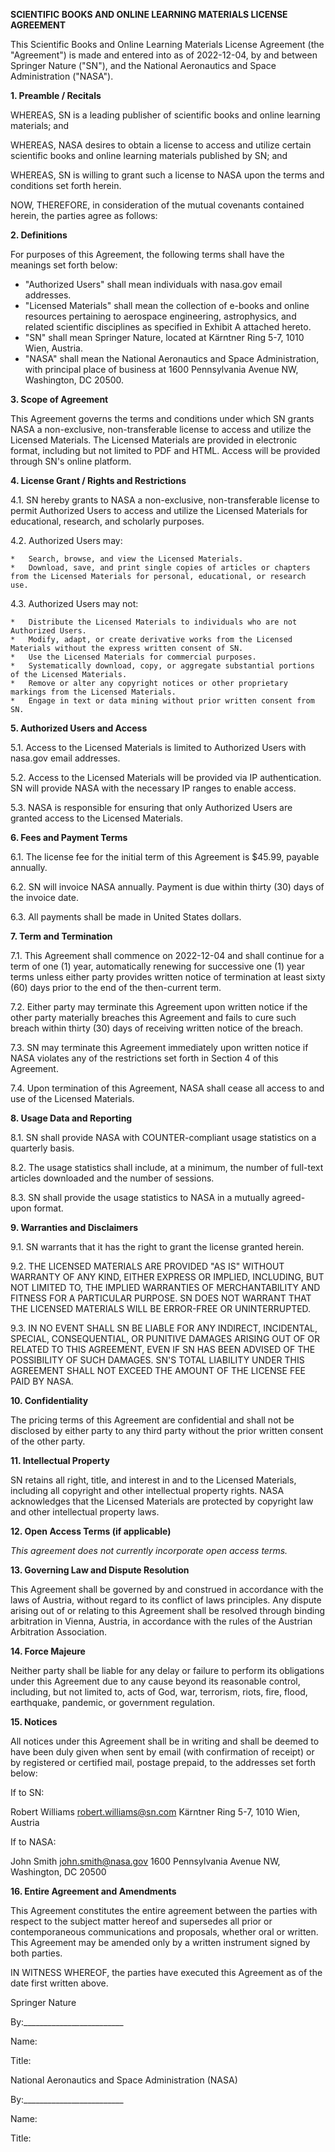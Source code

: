 **SCIENTIFIC BOOKS AND ONLINE LEARNING MATERIALS LICENSE AGREEMENT**

This Scientific Books and Online Learning Materials License Agreement (the "Agreement") is made and entered into as of 2022-12-04, by and between Springer Nature ("SN"), and the National Aeronautics and Space Administration ("NASA").

**1. Preamble / Recitals**

WHEREAS, SN is a leading publisher of scientific books and online learning materials; and

WHEREAS, NASA desires to obtain a license to access and utilize certain scientific books and online learning materials published by SN; and

WHEREAS, SN is willing to grant such a license to NASA upon the terms and conditions set forth herein.

NOW, THEREFORE, in consideration of the mutual covenants contained herein, the parties agree as follows:

**2. Definitions**

For purposes of this Agreement, the following terms shall have the meanings set forth below:

*   "Authorized Users" shall mean individuals with nasa.gov email addresses.
*   "Licensed Materials" shall mean the collection of e-books and online resources pertaining to aerospace engineering, astrophysics, and related scientific disciplines as specified in Exhibit A attached hereto.
*   "SN" shall mean Springer Nature, located at Kärntner Ring 5-7, 1010 Wien, Austria.
*   "NASA" shall mean the National Aeronautics and Space Administration, with principal place of business at 1600 Pennsylvania Avenue NW, Washington, DC 20500.

**3. Scope of Agreement**

This Agreement governs the terms and conditions under which SN grants NASA a non-exclusive, non-transferable license to access and utilize the Licensed Materials. The Licensed Materials are provided in electronic format, including but not limited to PDF and HTML. Access will be provided through SN's online platform.

**4. License Grant / Rights and Restrictions**

4.1. SN hereby grants to NASA a non-exclusive, non-transferable license to permit Authorized Users to access and utilize the Licensed Materials for educational, research, and scholarly purposes.

4.2. Authorized Users may:

    *   Search, browse, and view the Licensed Materials.
    *   Download, save, and print single copies of articles or chapters from the Licensed Materials for personal, educational, or research use.

4.3. Authorized Users may not:

    *   Distribute the Licensed Materials to individuals who are not Authorized Users.
    *   Modify, adapt, or create derivative works from the Licensed Materials without the express written consent of SN.
    *   Use the Licensed Materials for commercial purposes.
    *   Systematically download, copy, or aggregate substantial portions of the Licensed Materials.
    *   Remove or alter any copyright notices or other proprietary markings from the Licensed Materials.
    *   Engage in text or data mining without prior written consent from SN.

**5. Authorized Users and Access**

5.1. Access to the Licensed Materials is limited to Authorized Users with nasa.gov email addresses.

5.2. Access to the Licensed Materials will be provided via IP authentication. SN will provide NASA with the necessary IP ranges to enable access.

5.3. NASA is responsible for ensuring that only Authorized Users are granted access to the Licensed Materials.

**6. Fees and Payment Terms**

6.1. The license fee for the initial term of this Agreement is $45.99, payable annually.

6.2. SN will invoice NASA annually. Payment is due within thirty (30) days of the invoice date.

6.3. All payments shall be made in United States dollars.

**7. Term and Termination**

7.1. This Agreement shall commence on 2022-12-04 and shall continue for a term of one (1) year, automatically renewing for successive one (1) year terms unless either party provides written notice of termination at least sixty (60) days prior to the end of the then-current term.

7.2. Either party may terminate this Agreement upon written notice if the other party materially breaches this Agreement and fails to cure such breach within thirty (30) days of receiving written notice of the breach.

7.3. SN may terminate this Agreement immediately upon written notice if NASA violates any of the restrictions set forth in Section 4 of this Agreement.

7.4. Upon termination of this Agreement, NASA shall cease all access to and use of the Licensed Materials.

**8. Usage Data and Reporting**

8.1. SN shall provide NASA with COUNTER-compliant usage statistics on a quarterly basis.

8.2. The usage statistics shall include, at a minimum, the number of full-text articles downloaded and the number of sessions.

8.3. SN shall provide the usage statistics to NASA in a mutually agreed-upon format.

**9. Warranties and Disclaimers**

9.1. SN warrants that it has the right to grant the license granted herein.

9.2. THE LICENSED MATERIALS ARE PROVIDED "AS IS" WITHOUT WARRANTY OF ANY KIND, EITHER EXPRESS OR IMPLIED, INCLUDING, BUT NOT LIMITED TO, THE IMPLIED WARRANTIES OF MERCHANTABILITY AND FITNESS FOR A PARTICULAR PURPOSE. SN DOES NOT WARRANT THAT THE LICENSED MATERIALS WILL BE ERROR-FREE OR UNINTERRUPTED.

9.3. IN NO EVENT SHALL SN BE LIABLE FOR ANY INDIRECT, INCIDENTAL, SPECIAL, CONSEQUENTIAL, OR PUNITIVE DAMAGES ARISING OUT OF OR RELATED TO THIS AGREEMENT, EVEN IF SN HAS BEEN ADVISED OF THE POSSIBILITY OF SUCH DAMAGES. SN'S TOTAL LIABILITY UNDER THIS AGREEMENT SHALL NOT EXCEED THE AMOUNT OF THE LICENSE FEE PAID BY NASA.

**10. Confidentiality**

The pricing terms of this Agreement are confidential and shall not be disclosed by either party to any third party without the prior written consent of the other party.

**11. Intellectual Property**

SN retains all right, title, and interest in and to the Licensed Materials, including all copyright and other intellectual property rights. NASA acknowledges that the Licensed Materials are protected by copyright law and other intellectual property laws.

**12. Open Access Terms (if applicable)**

*This agreement does not currently incorporate open access terms.*

**13. Governing Law and Dispute Resolution**

This Agreement shall be governed by and construed in accordance with the laws of Austria, without regard to its conflict of laws principles. Any dispute arising out of or relating to this Agreement shall be resolved through binding arbitration in Vienna, Austria, in accordance with the rules of the Austrian Arbitration Association.

**14. Force Majeure**

Neither party shall be liable for any delay or failure to perform its obligations under this Agreement due to any cause beyond its reasonable control, including, but not limited to, acts of God, war, terrorism, riots, fire, flood, earthquake, pandemic, or government regulation.

**15. Notices**

All notices under this Agreement shall be in writing and shall be deemed to have been duly given when sent by email (with confirmation of receipt) or by registered or certified mail, postage prepaid, to the addresses set forth below:

If to SN:

Robert Williams
robert.williams@sn.com
Kärntner Ring 5-7, 1010 Wien, Austria

If to NASA:

John Smith
john.smith@nasa.gov
1600 Pennsylvania Avenue NW, Washington, DC 20500

**16. Entire Agreement and Amendments**

This Agreement constitutes the entire agreement between the parties with respect to the subject matter hereof and supersedes all prior or contemporaneous communications and proposals, whether oral or written. This Agreement may be amended only by a written instrument signed by both parties.

IN WITNESS WHEREOF, the parties have executed this Agreement as of the date first written above.

Springer Nature

By:_________________________

Name:

Title:

National Aeronautics and Space Administration (NASA)

By:_________________________

Name:

Title:
